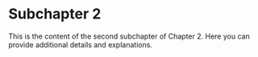 # Subchapter 2

This is the content of the second subchapter of Chapter 2. Here you can provide additional details and explanations.

